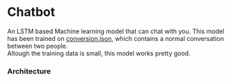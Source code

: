 # Chatbot
An LSTM based Machine learning model that can chat with you.
This model has been trained on [conversion.json](conversation.json), which contains a normal conversation between two people.<br/>
Altough the training data is small, this model works pretty good.

### Architecture

